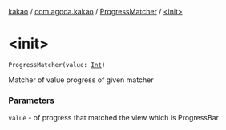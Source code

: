 [kakao](../../index.md) / [com.agoda.kakao](../index.md) / [ProgressMatcher](index.md) / [&lt;init&gt;](.)

# &lt;init&gt;

`ProgressMatcher(value: `[`Int`](https://kotlinlang.org/api/latest/jvm/stdlib/kotlin/-int/index.html)`)`

Matcher of value progress of given matcher

### Parameters

`value` - of progress that matched the view which is ProgressBar